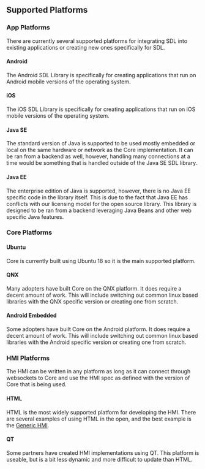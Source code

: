 ## Supported Platforms

### App Platforms

There are currently several supported platforms for integrating SDL into existing applications or creating new ones specifically for SDL.

#### Android

The Android SDL Library is specifically for creating applications that run on Android mobile versions of the operating system.

#### iOS

The iOS SDL Library is specifically for creating applications that run on iOS mobile versions of the operating system.

#### Java SE

The standard version of Java is supported to be used mostly embedded or local on the same hardware or network as the Core implementation. It can be ran from a backend as well, however, handling many connections at a time would be something that is handled outside of the Java SE SDL library.


#### Java EE

The enterprise edition of Java is supported, however, there is no Java EE specific code in the library itself. This is due to the fact that Java EE has conflicts with our licensing model for the open source library. This library is designed to be ran from a backend leveraging Java Beans and other web specific Java features.


### Core Platforms

#### Ubuntu

Core is currently built using Ubuntu 18 so it is the main supported platform.

#### QNX

Many adopters have built Core on the QNX platform. It does require a decent amount of work. This will include switching out common linux based libraries with the QNX specific version or creating one from scratch.

#### Android Embedded

Some adopters have built Core on the Android platform. It does require a decent amount of work. This will include switching out common linux based libraries with the Android specific version or creating one from scratch.


### HMI Platforms

The HMI can be written in any platform as long as it can connect through websockets to Core and use the HMI spec as defined with the version of Core that is being used.

#### HTML

HTML is the most widely supported platform for developing the HMI. There are several examples of using HTML in the open, and the best example is the [Generic HMI](https://github.com/smartdevicelink/generic_hmi).

#### QT

Some partners have created HMI implementations using QT. This platform is useable, but is a bit less dynamic and more difficult to update than HTML.
